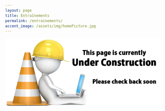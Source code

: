 ```yaml
---
layout: page
title: Entraînements
permalink: /entrainements/
accent_image: /assets/img/homePicture.jpg
---
```







![image](/assets/img/under_construction.jpg)




